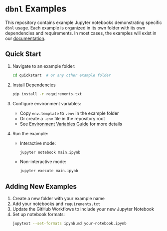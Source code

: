 # `dbnl` Examples

This repository contains example Jupyter notebooks demonstrating specific `dbnl` usage. Each example is organized in its own folder with its own dependencies and requirements. In most cases, the examples will exist in our [documentation](https://docs.dbnl.com).

## Quick Start

1. Navigate to an example folder:
   ```sh
   cd quickstart  # or any other example folder
   ```

2. Install Dependencies
   ```sh
   pip install -r requirements.txt
   ```

4. Configure environment variables:
   - Copy `env.template` to `.env` in the example folder
   - Or create a `.env` file in the repository root
   - See [Environment Variables Guide](https://docs.dbnl.com/install-sdk#environment-variables) for more details

5. Run the example:
   - Interactive mode:
     ```sh
     jupyter notebook main.ipynb
     ```
   - Non-interactive mode:
     ```sh
     jupyter execute main.ipynb
     ```

## Adding New Examples

1. Create a new folder with your example name
2. Add your notebooks and `requirements.txt`
3. Update the GitHub Workflows to include your new Jupyter Notebook
4. Set up notebook formats:
   ```bash
   jupytext --set-formats ipynb,md your-notebook.ipynb
   ```

